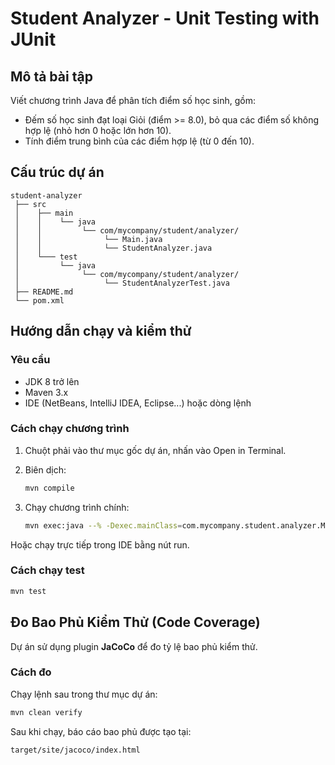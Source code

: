 # Student Analyzer - Unit Testing with JUnit

## Mô tả bài tập

Viết chương trình Java để phân tích điểm số học sinh, gồm:

- Đếm số học sinh đạt loại Giỏi (điểm >= 8.0), bỏ qua các điểm số không hợp lệ (nhỏ hơn 0 hoặc lớn hơn 10).
- Tính điểm trung bình của các điểm hợp lệ (từ 0 đến 10).

## Cấu trúc dự án

```
student-analyzer
 ├── src
 │    ├── main
 │    │    └── java
 │    │         └── com/mycompany/student/analyzer/
 │    │              └── Main.java
 │    │              └── StudentAnalyzer.java
 │    └─── test
 │         └── java
 │              └── com/mycompany/student/analyzer/
 │                   └── StudentAnalyzerTest.java
 ├── README.md
 └── pom.xml
```

## Hướng dẫn chạy và kiểm thử

### Yêu cầu

- JDK 8 trở lên
- Maven 3.x
- IDE (NetBeans, IntelliJ IDEA, Eclipse...) hoặc dòng lệnh

### Cách chạy chương trình

1. Chuột phải vào thư mục gốc dự án, nhấn vào Open in Terminal.
2. Biên dịch:

   ```bash
   mvn compile
   ```

3. Chạy chương trình chính:

   ```bash
   mvn exec:java --% -Dexec.mainClass=com.mycompany.student.analyzer.Main
   ```

Hoặc chạy trực tiếp trong IDE bằng nút run.

### Cách chạy test

```bash
mvn test
```

## Đo Bao Phủ Kiểm Thử (Code Coverage)
Dự án sử dụng plugin **JaCoCo** để đo tỷ lệ bao phủ kiểm thử.
### Cách đo
Chạy lệnh sau trong thư mục dự án:

```bash
mvn clean verify
```
Sau khi chạy, báo cáo bao phủ được tạo tại:
```bash
target/site/jacoco/index.html
```
